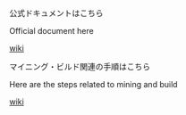
公式ドキュメントはこちら

Official document here

[wiki](https://github.com/KotoDevelopers/docs/wiki)


マイニング・ビルド関連の手順はこちら

Here are the steps related to mining and build

[wiki](https://github.com/KotoDevelopers/docs/wiki)
